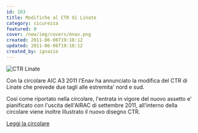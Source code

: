 ```yaml
---
id: 103
title: Modifiche al CTR di Linate
category: sicurezza
featured: 0
cover: /new/img/covers/enav.png
created: 2011-06-06T19:18:12
updated: 2011-06-06T19:18:12
created_by: ignazio
---
```


<img src="/new/img/stories/2011-06-liml-ctr.png" class="float-left" title="CTR Linate"/>

Con la circolare AIC A3 2011 l'Enav ha annunciato la modifica del CTR di Linate che prevede due tagli alle estremita' nord e sud.

Cosi come riportato nella circolare, l'entrata in vigore del nuovo assetto e' pianificato con l'uscita dell'AIRAC di settembre 2011, all'interno della circolare viene inoltre illustrato il nuovo disegno CTR.

<a href="/docs/AIC_A_2011_03.pdf" target="_blank">
    Leggi la circolare
</a>
